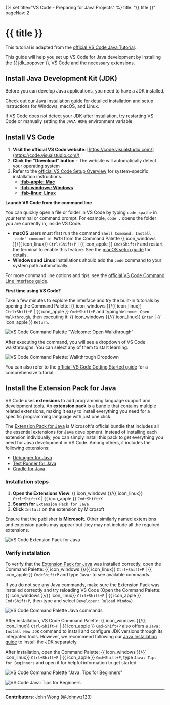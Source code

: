 {% set title="VS Code - Preparing for Java Projects" %}
<frontmatter>
  title: "{{ title }}"
  pageNav: 2
</frontmatter>

<include src="../common/common-fragments.md#wip-warning" />

# {{ title }}

<box type="info" seamless>

This tutorial is adapted from the [official VS Code Java Tutorial](https://code.visualstudio.com/docs/java/java-tutorial).
</box>

This guide will help you set up VS Code for Java development by installing the {{ jdk_popover }}, VS Code and the necessary extensions.

## Install Java Development Kit (JDK)

Before you can develop Java applications, you need to have a JDK installed.

Check out our [Java Installation guide](javaInstallation.html) for detailed installation and setup instructions for Windows, macOS, and Linux.

<box type="tip" seamless>

If VS Code does not detect your JDK after installation, try restarting VS Code or manually setting the `JAVA_HOME` environment variable.
</box>

## Install VS Code

1. **Visit the official VS Code website**: [https://code.visualstudio.com/](https://code.visualstudio.com/)
1. **Click the "Download" button** - The website will automatically detect your operating system
1. Refer to the [official VS Code Setup Overview](https://code.visualstudio.com/docs/setup/setup-overview) for system-specific installation instructions.
    * [**:fab-apple: Mac**](https://code.visualstudio.com/docs/setup/mac#_install-vs-code-on-macos)
    * [**:fab-windows: Windows**](https://code.visualstudio.com/docs/setup/windows#_install-vs-code-on-windows)
    * [**:fab-linux: Linux**](https://code.visualstudio.com/docs/setup/linux#_install-vs-code-on-linux)

<box type="tip" seamless>

**Launch VS Code from the command line**

You can quickly open a file or folder in VS Code by typing `code <path>` in your terminal or command prompt. For example, `code .` opens the folder you are currently in, inside VS Code.

* **macOS** users must first run the command `Shell Command: Install 'code' command in PATH` from the Command Palette {{ icon_windows }}/{{ icon_linux}} `Ctrl+Shift+P` | {{ icon_apple }} `Cmd+Shift+P` and restart the terminal to enable this feature. See the [macOS setup guide](https://code.visualstudio.com/docs/setup/mac#_launch-vs-code-from-the-command-line) for details.
* **Windows and Linux** installations should add the `code` command to your system path automatically.

For more command line options and tips, see the [official VS Code Command Line Interface guide](https://code.visualstudio.com/docs/configure/command-line).
</box>

<box type="tip" seamless>

**First time using VS Code?**

Take a few minutes to explore the interface and try the built-in tutorials by opening the Command Palette: {{ icon_windows }}/{{ icon_linux}} `Ctrl+Shift+P` | {{ icon_apple }} `Cmd+Shift+P` and typing `Welcome: Open Walkthrough`, then executing it: {{ icon_windows }}/{{ icon_linux}} `Enter` | {{ icon_apple }} `Return`.

![VS Code Command Palette "Welcome: Open Walkthrough"](images/vscodeJavaSetup/VSCodeOpenWalkthrough.png)

After executing the command, you will see a dropdown of VS Code walkthroughs. You can select any of them to start learning.

![VS Code Command Palette: Walkthrough Dropdown](images/vscodeJavaSetup/VSCodeWalkthroughDropdown.png)

You can also refer to the [official VS Code Getting Started guide](https://code.visualstudio.com/docs/getstarted/getting-started) for a comprehensive tutorial.
</box>

## Install the Extension Pack for Java

VS Code uses **extensions** to add programming language support and development tools. An **extension pack** is a bundle that contains multiple related extensions, making it easy to install everything you need for a specific programming language with just one click.

The [Extension Pack for Java](https://marketplace.visualstudio.com/items?itemName=vscjava.vscode-java-pack) is Microsoft's official bundle that includes all the essential extensions for Java development. Instead of installing each extension individually, you can simply install this pack to get everything you need for Java development in VS Code. Among others, it includes the following extensions:

* [Debugger for Java](https://marketplace.visualstudio.com/items?itemName=vscjava.vscode-java-debug)
* [Test Runner for Java](https://marketplace.visualstudio.com/items?itemName=vscjava.vscode-java-test)
* [Gradle for Java](https://marketplace.visualstudio.com/items?itemName=vscjava.vscode-gradle)

### Installation steps

1. **Open the Extensions View**: {{ icon_windows }}/{{ icon_linux}} `Ctrl+Shift+X` | {{ icon_apple }} `Cmd+Shift+X`
1. **Search for** `Extension Pack for Java`
1. **Click** `Install` on the extension by Microsoft

<box type="warning" seamless>

Ensure that the publisher is **Microsoft**. Other similarly named extensions and extension packs may appear but they may not include all the required extensions.
</box>

![VS Code Extension Pack for Java](images/vscodeJavaSetup/VSCodeExtensionPackForJava.png)

### Verify installation

To verify that the [Extension Pack for Java](https://marketplace.visualstudio.com/items?itemName=vscjava.vscode-java-pack) was installed correctly, open the Command Palette: {{ icon_windows }}/{{ icon_linux}} `Ctrl+Shift+P` | {{ icon_apple }} `Cmd+Shift+P` and type `Java:` to see available commands.

<box type="tip" seamless>

If you do not see any Java commands, make sure the Extension Pack was installed correctly and try reloading VS Code (Open the Command Palette: {{ icon_windows }}/{{ icon_linux}} `Ctrl+Shift+P` | {{ icon_apple }} `Cmd+Shift+P`, then type and select `Developer: Reload Window`)
</box>

![VS Code Command Palette Java commands](images/vscodeJavaSetup/VSCodeCommandPaletteJava.png)

<box type="info" seamless>

After installation, VS Code Command Palette: {{ icon_windows }}/{{ icon_linux}} `Ctrl+Shift+P` | {{ icon_apple }} `Cmd+Shift+P` also offers a `Java: Install New JDK` command to install and configure JDK versions through its integrated tools. However, we recommend following our [Java Installation guide](javaInstallation.html) to install the JDK separately.
</box>

<box type="tip" seamless>

After installation, open the Command Palette: {{ icon_windows }}/{{ icon_linux}} `Ctrl+Shift+P` | {{ icon_apple }} `Cmd+Shift+P`, type `Java: Tips for Beginners` and open it for helpful information to get started.

![VS Code Command Palette "Java: Tips for Beginners"](images/vscodeJavaSetup/VSCodeCommandPaletteJavaTipsForBeginners.png)

![VS Code Java: Tips for Beginners](images/vscodeJavaSetup/VSCodeJavaTipsForBeginners.png)
</box>

---

**Contributors**: John Wong ([@Johnwz123](https://github.com/Johnwz123))
